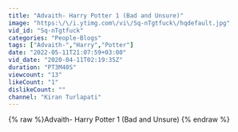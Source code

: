 ```yaml
---
title: "Advaith- Harry Potter 1 (Bad and Unsure)"
image: "https:\/\/i.ytimg.com\/vi\/Sq-nTgtfuck\/hqdefault.jpg"
vid_id: "Sq-nTgtfuck"
categories: "People-Blogs"
tags: ["Advaith-","Harry","Potter"]
date: "2022-05-11T21:07:59+03:00"
vid_date: "2020-04-11T02:19:35Z"
duration: "PT3M40S"
viewcount: "13"
likeCount: "1"
dislikeCount: ""
channel: "Kiran Turlapati"
---
```

{% raw %}Advaith- Harry Potter 1 (Bad and Unsure) {% endraw %}
